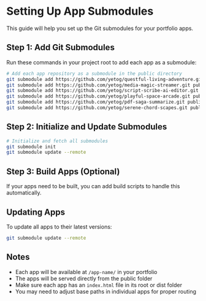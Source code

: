 
# Setting Up App Submodules

This guide will help you set up the Git submodules for your portfolio apps.

## Step 1: Add Git Submodules

Run these commands in your project root to add each app as a submodule:

```bash
# Add each app repository as a submodule in the public directory
git submodule add https://github.com/yetog/questful-living-adventure.git public/questful-living-adventure
git submodule add https://github.com/yetog/media-magic-streamer.git public/media-magic-streamer
git submodule add https://github.com/yetog/script-scribe-ai-editor.git public/script-scribe-ai-editor
git submodule add https://github.com/yetog/playful-space-arcade.git public/playful-space-arcade
git submodule add https://github.com/yetog/pdf-saga-summarize.git public/pdf-saga-summarize
git submodule add https://github.com/yetog/serene-chord-scapes.git public/serene-chord-scapes
```

## Step 2: Initialize and Update Submodules

```bash
# Initialize and fetch all submodules
git submodule init
git submodule update --remote
```

## Step 3: Build Apps (Optional)

If your apps need to be built, you can add build scripts to handle this automatically.

## Updating Apps

To update all apps to their latest versions:

```bash
git submodule update --remote
```

## Notes

- Each app will be available at `/app-name/` in your portfolio
- The apps will be served directly from the public folder
- Make sure each app has an `index.html` file in its root or dist folder
- You may need to adjust base paths in individual apps for proper routing
